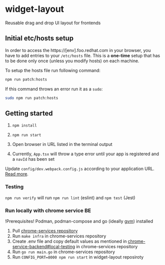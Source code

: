 # widget-layout
Reusable drag and drop UI layout for frontends

## Initial etc/hosts setup

In order to access the https://[env].foo.redhat.com in your browser, you have to add entries to your `/etc/hosts` file. This is a **one-time** setup that has to be done only once (unless you modify hosts) on each machine.

To setup the hosts file run following command:
```bash
npm run patch:hosts
```

If this command throws an error run it as a `sudo`:
```bash
sudo npm run patch:hosts
```

## Getting started

1. ```npm install```

2. ```npm run start```

3. Open browser in URL listed in the terminal output

4. Currently, `App.tsx` will throw a type error until your app is registered and a `navId` has been set

Update `config/dev.webpack.config.js` according to your application URL. [Read more](https://github.com/RedHatInsights/frontend-components/tree/master/packages/config#useproxy).

### Testing

`npm run verify` will run `npm run lint` (eslint) and `npm test` (Jest)

### Run locally with chrome service BE

!Prerequisites!
Podman, podman-compose and go (ideally [gvm](https://github.com/moovweb/gvm)) installed

1. Pull [chrome-services repository](https://github.com/RedHatInsights/chrome-service-backend)
2. Run `make infra` in chrome-services repository
3. Create .env file and copy default values as mentioned in [chrome-service-backend#local-testing](https://github.com/RedHatInsights/chrome-service-backend?tab=readme-ov-file#local-testing) in chrome-services repository
4. Run `go run main.go` in chrome-services repository
5. Run `CONFIG_PORT=8000 npm run start` in widget-layout reposiroty
